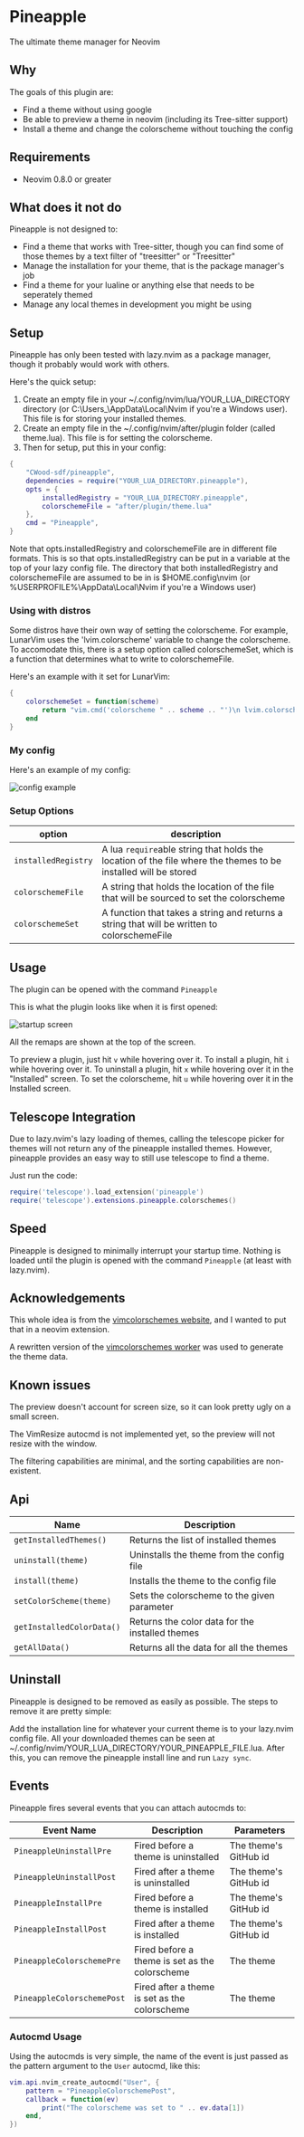 # Pineapple

The ultimate theme manager for Neovim

## Why

The goals of this plugin are:

- Find a theme without using google
- Be able to preview a theme in neovim (including its Tree-sitter support)
- Install a theme and change the colorscheme without touching the config

## Requirements

- Neovim 0.8.0 or greater

## What does it not do

Pineapple is not designed to:

- Find a theme that works with Tree-sitter, though you can find some of those themes by a text filter of "treesitter" or "Treesitter"
- Manage the installation for your theme, that is the package manager's job
- Find a theme for your lualine or anything else that needs to be seperately themed
- Manage any local themes in development you might be using

## Setup

Pineapple has only been tested with lazy.nvim as a package manager, though it probably would work with others.

Here's the quick setup:

1. Create an empty file in your ~/.config/nvim/lua/YOUR_LUA_DIRECTORY directory (or C:\Users\_\AppData\Local\Nvim if you're a Windows user). This file is for storing your installed themes.
2. Create an empty file in the ~/.config/nvim/after/plugin folder (called theme.lua). This file is for setting the colorscheme.
3. Then for setup, put this in your config:

```lua
{
    "CWood-sdf/pineapple",
    dependencies = require("YOUR_LUA_DIRECTORY.pineapple"),
    opts = {
        installedRegistry = "YOUR_LUA_DIRECTORY.pineapple",
        colorschemeFile = "after/plugin/theme.lua"
    },
    cmd = "Pineapple",
}
```

Note that opts.installedRegistry and colorschemeFile are in different file formats. This is so that opts.installedRegistry can be put in a variable at the top of your lazy config file. The directory that both installedRegistry and colorschemeFile are assumed to be in is $HOME\.config\nvim (or %USERPROFILE%\AppData\Local\Nvim if you're a Windows user)

### Using with distros

Some distros have their own way of setting the colorscheme. For example, LunarVim uses the 'lvim.colorscheme' variable to change the colorscheme. To accomodate this, there is a setup option called colorschemeSet, which is a function that determines what to write to colorschemeFile.

Here's an example with it set for LunarVim:

```lua
{
    colorschemeSet = function(scheme)
        return "vim.cmd('colorscheme " .. scheme .. "')\n lvim.colorscheme = '" .. scheme .. "'"
    end
}
```

### My config

Here's an example of my config:

![config example](./assets/conf.png)

### Setup Options

| option              | description                                                                                                    |
| ------------------- | -------------------------------------------------------------------------------------------------------------- |
| `installedRegistry` | A lua `require`able string that holds the location of the file where the themes to be installed will be stored |
| `colorschemeFile`   | A string that holds the location of the file that will be sourced to set the colorscheme                       |
| `colorschemeSet`    | A function that takes a string and returns a string that will be written to colorschemeFile                    |

## Usage

The plugin can be opened with the command `Pineapple`

This is what the plugin looks like when it is first opened:

![startup screen](./assets/startup.png)

All the remaps are shown at the top of the screen.

To preview a plugin, just hit `v` while hovering over it. To install a plugin, hit `i` while hovering over it. To uninstall a plugin, hit `x` while hovering over it in the "Installed" screen. To set the colorscheme, hit `u` while hovering over it in the Installed screen.

## Telescope Integration

Due to lazy.nvim's lazy loading of themes, calling the telescope picker for themes will not return any of the pineapple installed themes. However, pineapple provides an easy way to still use telescope to find a theme.

Just run the code:

```lua
require('telescope').load_extension('pineapple')
require('telescope').extensions.pineapple.colorschemes()

```

## Speed

Pineapple is designed to minimally interrupt your startup time. Nothing is loaded until the plugin is opened with the command `Pineapple` (at least with lazy.nvim).

## Acknowledgements

This whole idea is from the [vimcolorschemes website](https://vimcolorschemes.com/), and I wanted to put that in a neovim extension.

A rewritten version of the [vimcolorschemes worker](https://github.com/vimcolorschemes/worker) was used to generate the theme data.

## Known issues

The preview doesn't account for screen size, so it can look pretty ugly on a small screen.

The VimResize autocmd is not implemented yet, so the preview will not resize with the window.

The filtering capabilities are minimal, and the sorting capabilities are non-existent.

## Api

| Name                      | Description                                     |
| ------------------------- | ----------------------------------------------- |
| `getInstalledThemes()`    | Returns the list of installed themes            |
| `uninstall(theme)`        | Uninstalls the theme from the config file       |
| `install(theme)`          | Installs the theme to the config file           |
| `setColorScheme(theme)`   | Sets the colorscheme to the given parameter     |
| `getInstalledColorData()` | Returns the color data for the installed themes |
| `getAllData()`            | Returns all the data for all the themes         |

## Uninstall

Pineapple is designed to be removed as easily as possible. The steps to remove it are pretty simple:

Add the installation line for whatever your current theme is to your lazy.nvim config file. All your downloaded themes can be seen at ~/.config/nvim/YOUR_LUA_DIRECTORY/YOUR_PINEAPPLE_FILE.lua. After this, you can remove the pineapple install line and run `Lazy sync`.

## Events

Pineapple fires several events that you can attach autocmds to:

| Event Name                 | Description                                    | Parameters            |
| -------------------------- | ---------------------------------------------- | --------------------- |
| `PineappleUninstallPre`    | Fired before a theme is uninstalled            | The theme's GitHub id |
| `PineappleUninstallPost`   | Fired after a theme is uninstalled             | The theme's GitHub id |
| `PineappleInstallPre`      | Fired before a theme is installed              | The theme's GitHub id |
| `PineappleInstallPost`     | Fired after a theme is installed               | The theme's GitHub id |
| `PineappleColorschemePre`  | Fired before a theme is set as the colorscheme | The theme             |
| `PineappleColorschemePost` | Fired after a theme is set as the colorscheme  | The theme             |

### Autocmd Usage

Using the autocmds is very simple, the name of the event is just passed as the pattern argument to the `User` autocmd, like this:

```lua
vim.api.nvim_create_autocmd("User", {
    pattern = "PineappleColorschemePost",
    callback = function(ev)
        print("The colorscheme was set to " .. ev.data[1])
    end,
})
```
